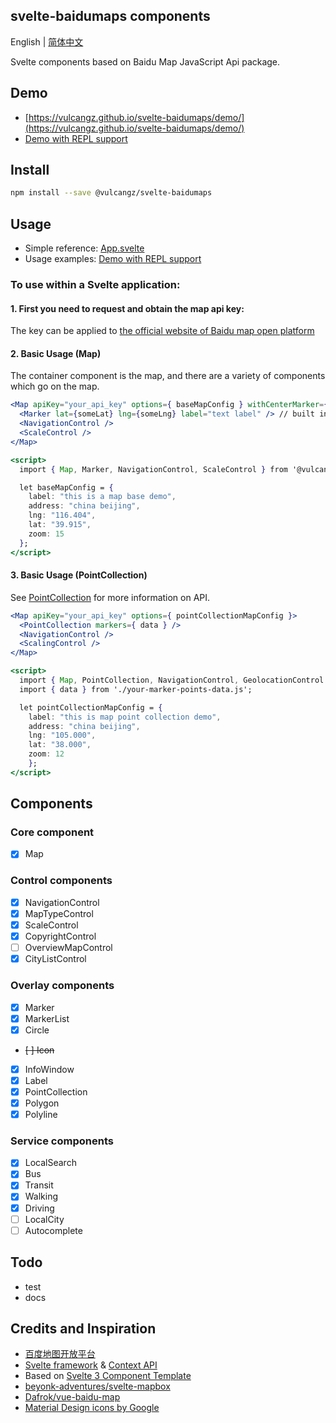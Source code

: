 ## svelte-baidumaps components

English | [简体中文](./README-zh_CN.md)

Svelte components based on Baidu Map JavaScript Api package.

## Demo

* [https://vulcangz.github.io/svelte-baidumaps/demo/](https://vulcangz.github.io/svelte-baidumaps/demo/)
* [Demo with REPL support](https://svelte.worldlink.com.cn/examples)

## Install

```bash
npm install --save @vulcangz/svelte-baidumaps
```
## Usage

* Simple reference: [App.svelte](https://github.com/vulcangz/svelte-baidumaps/tree/master/src/App.svelte)
* Usage examples: [Demo with REPL support](https://svelte.worldlink.com.cn/examples)

### To use within a Svelte application:

#### 1. First you need to request and obtain the map api key:

The key can be applied to [the official website of Baidu map open platform](http://lbsyun.baidu.com/apiconsole/key)

#### 2. Basic Usage (Map)

The container component is the map, and there are a variety of components which go on the map.

```jsx
<Map apiKey="your_api_key" options={ baseMapConfig } withCenterMarker={ true } >
  <Marker lat={someLat} lng={someLng} label="text label" /> // built in Marker component
  <NavigationControl />
  <ScaleControl />
</Map>

<script>
  import { Map, Marker, NavigationControl, ScaleControl } from '@vulcangz/svelte-baidumaps'

  let baseMapConfig = {
    label: "this is a map base demo",
    address: "china beijing",
    lng: "116.404",
    lat: "39.915",
    zoom: 15
  };
</script>
```

#### 3. Basic Usage (PointCollection)

See [PointCollection](http://lbsyun.baidu.com/cms/jsapi/reference/jsapi_reference.html#a3b21) for more information on API.

```jsx
<Map apiKey="your_api_key" options={ pointCollectionMapConfig }>
  <PointCollection markers={ data } />
  <NavigationControl />
  <ScalingControl />
</Map>

<script>
  import { Map, PointCollection, NavigationControl, GeolocationControl } from '@vulcangz/svelte-baidumaps'
  import { data } from './your-marker-points-data.js';

  let pointCollectionMapConfig = {
    label: "this is map point collection demo",
    address: "china beijing",
    lng: "105.000",
    lat: "38.000",
    zoom: 12
	}; 
</script>
```

## Components

### Core component

- [x] Map

### Control components
- [x] NavigationControl
- [x] MapTypeControl
- [x] ScaleControl
- [x] CopyrightControl
- [ ] OverviewMapControl
- [x] CityListControl

### Overlay components
- [x] Marker
- [x] MarkerList
- [x] Circle
- ~~[ ] Icon~~
- [x] InfoWindow
- [x] Label
- [x] PointCollection
- [x] Polygon
- [x] Polyline

### Service components
- [x] LocalSearch
- [x] Bus
- [x] Transit
- [x] Walking
- [x] Driving
- [ ] LocalCity
- [ ] Autocomplete

## Todo

* test
* docs

## Credits and Inspiration

* [百度地图开放平台](http://lbsyun.baidu.com/)
* [Svelte framework](https://svelte.dev/) & [Context API](https://svelte.dev/tutorial/context-api)
* Based on [Svelte 3 Component Template](https://github.com/YogliB/svelte-component-template)
* [beyonk-adventures/svelte-mapbox](https://github.com/beyonk-adventures/svelte-mapbox)
* [Dafrok/vue-baidu-map](https://github.com/Dafrok/vue-baidu-map)
* [Material Design icons by Google](https://github.com/google/material-design-icons)
